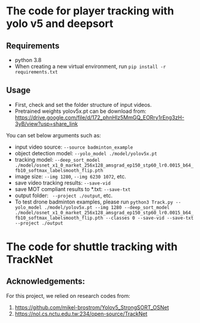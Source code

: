 # The code for player tracking with yolo v5 and deepsort


## Requirements
- python 3.8
- When creating a new virtual environment, run `pip install -r requirements.txt`


## Usage
- First, check and set the folder structure of input videos.
- Pretrained weights yolov5x.pt can be download from: https://drive.google.com/file/d/172_phnHIz5MmGQ_EORry1rEng3zH-3yB/view?usp=share_link

You can set below arguments such as:

- input video source: `--source badminton_example`
- object detection model: `--yolo_model ./model/yolov5x.pt`
- tracking model: `--deep_sort_model ./model/osnet_x1_0_market_256x128_amsgrad_ep150_stp60_lr0.0015_b64_fb10_softmax_labelsmooth_flip.pth` 
- image size: `--img 1280`, `--img 6230 1072`, etc. 
- save video tracking results: `--save-vid`
- save MOT compliant results to *.txt: `--save-txt`
- output folder: ` --project ./output`, etc.
- To test drone badminton examples, please run `python3 Track.py --yolo_model ./model/yolov5x.pt --img 1280 --deep_sort_model ./model/osnet_x1_0_market_256x128_amsgrad_ep150_stp60_lr0.0015_b64_fb10_softmax_labelsmooth_flip.pth --classes 0 --save-vid --save-txt --project ./output`


# The code for shuttle tracking with TrackNet





## Acknowledgements:
For this project, we relied on research codes from: 
1. https://github.com/mikel-brostrom/Yolov5_StrongSORT_OSNet  
2. https://nol.cs.nctu.edu.tw:234/open-source/TrackNet
